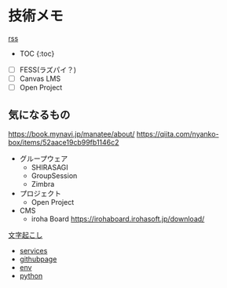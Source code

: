 # 技術メモ


[rss](https://github.com/smpi-un/knowledge/commits/main.atom)

* TOC
{:toc}

- [ ] FESS(ラズパイ？)
- [ ] Canvas LMS
- [ ] Open Project
## 気になるもの

https://book.mynavi.jp/manatee/about/
https://qiita.com/nyanko-box/items/52aace19cb99fb1146c2

- グループウェア
  - SHIRASAGI
  - GroupSession
  - Zimbra
- プロジェクト
  - Open Project
- CMS
  - iroha Board
    https://irohaboard.irohasoft.jp/download/

[文字起こし](文字起こし.ipynb)

- [services](./services/)
- [githubpage](./githubpage)
- [env](./env)
- [python](./python/)

